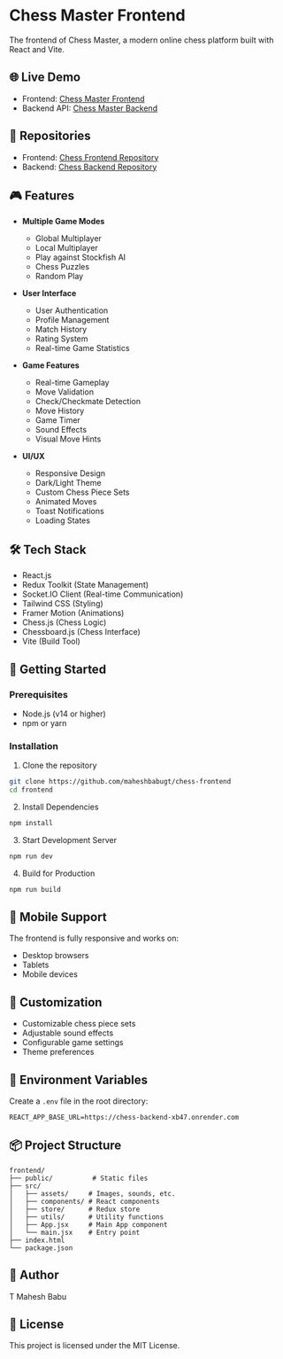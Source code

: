 # Chess Master Frontend

The frontend of Chess Master, a modern online chess platform built with React and Vite.

## 🌐 Live Demo

- Frontend: [Chess Master Frontend](https://chess-frontend-rouge.vercel.app/)
- Backend API: [Chess Master Backend](https://chess-backend-xb47.onrender.com)

## 📂 Repositories

- Frontend: [Chess Frontend Repository](https://github.com/maheshbabugt/chess-frontend)
- Backend: [Chess Backend Repository](https://github.com/maheshbabugt/chess-backend-)

## 🎮 Features

- **Multiple Game Modes**
  - Global Multiplayer
  - Local Multiplayer
  - Play against Stockfish AI
  - Chess Puzzles
  - Random Play

- **User Interface**
  - User Authentication
  - Profile Management
  - Match History
  - Rating System
  - Real-time Game Statistics

- **Game Features**
  - Real-time Gameplay
  - Move Validation
  - Check/Checkmate Detection
  - Move History
  - Game Timer
  - Sound Effects
  - Visual Move Hints

- **UI/UX**
  - Responsive Design
  - Dark/Light Theme
  - Custom Chess Piece Sets
  - Animated Moves
  - Toast Notifications
  - Loading States

## 🛠️ Tech Stack

- React.js
- Redux Toolkit (State Management)
- Socket.IO Client (Real-time Communication)
- Tailwind CSS (Styling)
- Framer Motion (Animations)
- Chess.js (Chess Logic)
- Chessboard.js (Chess Interface)
- Vite (Build Tool)

## 🚀 Getting Started

### Prerequisites
- Node.js (v14 or higher)
- npm or yarn

### Installation

1. Clone the repository
```bash
git clone https://github.com/maheshbabugt/chess-frontend
cd frontend
```

2. Install Dependencies
```bash
npm install
```

3. Start Development Server
```bash
npm run dev
```

4. Build for Production
```bash
npm run build
```

## 📱 Mobile Support

The frontend is fully responsive and works on:
- Desktop browsers
- Tablets
- Mobile devices

## 🎨 Customization

- Customizable chess piece sets
- Adjustable sound effects
- Configurable game settings
- Theme preferences

## 🔧 Environment Variables

Create a `.env` file in the root directory:

```env
REACT_APP_BASE_URL=https://chess-backend-xb47.onrender.com
```

## 📦 Project Structure

```
frontend/
├── public/          # Static files
├── src/
│   ├── assets/     # Images, sounds, etc.
│   ├── components/ # React components
│   ├── store/      # Redux store
│   ├── utils/      # Utility functions
│   ├── App.jsx     # Main App component
│   └── main.jsx    # Entry point
├── index.html
└── package.json
```

## 👥 Author

T Mahesh Babu

## 📝 License

This project is licensed under the MIT License. 
